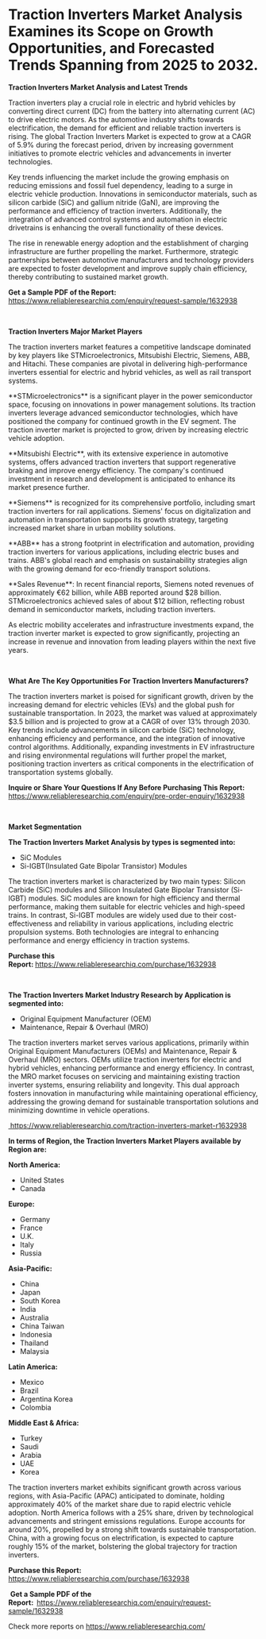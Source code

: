 <p><h1>Traction Inverters Market Analysis Examines its Scope on Growth Opportunities, and Forecasted Trends Spanning from 2025 to 2032.</h1></p><p><strong>Traction Inverters Market Analysis and Latest Trends</strong></p>
<p><p>Traction inverters play a crucial role in electric and hybrid vehicles by converting direct current (DC) from the battery into alternating current (AC) to drive electric motors. As the automotive industry shifts towards electrification, the demand for efficient and reliable traction inverters is rising. The global Traction Inverters Market is expected to grow at a CAGR of 5.9% during the forecast period, driven by increasing government initiatives to promote electric vehicles and advancements in inverter technologies.</p><p>Key trends influencing the market include the growing emphasis on reducing emissions and fossil fuel dependency, leading to a surge in electric vehicle production. Innovations in semiconductor materials, such as silicon carbide (SiC) and gallium nitride (GaN), are improving the performance and efficiency of traction inverters. Additionally, the integration of advanced control systems and automation in electric drivetrains is enhancing the overall functionality of these devices. </p><p>The rise in renewable energy adoption and the establishment of charging infrastructure are further propelling the market. Furthermore, strategic partnerships between automotive manufacturers and technology providers are expected to foster development and improve supply chain efficiency, thereby contributing to sustained market growth.</p></p>
<p><strong>Get a Sample PDF of the Report:&nbsp;</strong> <a href="https://www.reliableresearchiq.com/enquiry/request-sample/1632938?utm_campaign=2732&utm_medium=2&utm_source=Github&utm_content=ia&utm_term=30032025&utm_id=traction-inverters">https://www.reliableresearchiq.com/enquiry/request-sample/1632938</a></p>
<p>&nbsp;</p>
<p><strong>Traction Inverters Major Market Players</strong></p>
<p><p>The traction inverters market features a competitive landscape dominated by key players like STMicroelectronics, Mitsubishi Electric, Siemens, ABB, and Hitachi. These companies are pivotal in delivering high-performance inverters essential for electric and hybrid vehicles, as well as rail transport systems.</p><p>**STMicroelectronics** is a significant player in the power semiconductor space, focusing on innovations in power management solutions. Its traction inverters leverage advanced semiconductor technologies, which have positioned the company for continued growth in the EV segment. The traction inverter market is projected to grow, driven by increasing electric vehicle adoption.</p><p>**Mitsubishi Electric**, with its extensive experience in automotive systems, offers advanced traction inverters that support regenerative braking and improve energy efficiency. The company's continued investment in research and development is anticipated to enhance its market presence further.</p><p>**Siemens** is recognized for its comprehensive portfolio, including smart traction inverters for rail applications. Siemens' focus on digitalization and automation in transportation supports its growth strategy, targeting increased market share in urban mobility solutions.</p><p>**ABB** has a strong footprint in electrification and automation, providing traction inverters for various applications, including electric buses and trains. ABB's global reach and emphasis on sustainability strategies align with the growing demand for eco-friendly transport solutions.</p><p>**Sales Revenue**: In recent financial reports, Siemens noted revenues of approximately €62 billion, while ABB reported around $28 billion. STMicroelectronics achieved sales of about $12 billion, reflecting robust demand in semiconductor markets, including traction inverters.</p><p>As electric mobility accelerates and infrastructure investments expand, the traction inverter market is expected to grow significantly, projecting an increase in revenue and innovation from leading players within the next five years.</p></p>
<p>&nbsp;</p>
<p><strong>What Are The Key Opportunities For Traction Inverters Manufacturers?</strong></p>
<p><p>The traction inverters market is poised for significant growth, driven by the increasing demand for electric vehicles (EVs) and the global push for sustainable transportation. In 2023, the market was valued at approximately $3.5 billion and is projected to grow at a CAGR of over 13% through 2030. Key trends include advancements in silicon carbide (SiC) technology, enhancing efficiency and performance, and the integration of innovative control algorithms. Additionally, expanding investments in EV infrastructure and rising environmental regulations will further propel the market, positioning traction inverters as critical components in the electrification of transportation systems globally.</p></p>
<p><strong>Inquire or Share Your Questions If Any Before Purchasing This Report:</strong> <a href="https://www.reliableresearchiq.com/enquiry/pre-order-enquiry/1632938?utm_campaign=2732&utm_medium=2&utm_source=Github&utm_content=ia&utm_term=30032025&utm_id=traction-inverters">https://www.reliableresearchiq.com/enquiry/pre-order-enquiry/1632938</a></p>
<p>&nbsp;</p>
<p><strong>Market Segmentation</strong></p>
<p><strong>The Traction Inverters Market Analysis by types is segmented into:</strong></p>
<p><ul><li>SiC Modules</li><li>Si-IGBT(Insulated Gate Bipolar Transistor) Modules</li></ul></p>
<p><p>The traction inverters market is characterized by two main types: Silicon Carbide (SiC) modules and Silicon Insulated Gate Bipolar Transistor (Si-IGBT) modules. SiC modules are known for high efficiency and thermal performance, making them suitable for electric vehicles and high-speed trains. In contrast, Si-IGBT modules are widely used due to their cost-effectiveness and reliability in various applications, including electric propulsion systems. Both technologies are integral to enhancing performance and energy efficiency in traction systems.</p></p>
<p><strong>Purchase this Report:&nbsp;</strong><a href="https://www.reliableresearchiq.com/purchase/1632938?utm_campaign=2732&utm_medium=2&utm_source=Github&utm_content=ia&utm_term=30032025&utm_id=traction-inverters">https://www.reliableresearchiq.com/purchase/1632938</a></p>
<p>&nbsp;</p>
<p><strong>The Traction Inverters Market Industry Research by Application is segmented into:</strong></p>
<p><ul><li>Original Equipment Manufacturer (OEM)</li><li>Maintenance, Repair & Overhaul (MRO)</li></ul></p>
<p><p>The traction inverters market serves various applications, primarily within Original Equipment Manufacturers (OEMs) and Maintenance, Repair & Overhaul (MRO) sectors. OEMs utilize traction inverters for electric and hybrid vehicles, enhancing performance and energy efficiency. In contrast, the MRO market focuses on servicing and maintaining existing traction inverter systems, ensuring reliability and longevity. This dual approach fosters innovation in manufacturing while maintaining operational efficiency, addressing the growing demand for sustainable transportation solutions and minimizing downtime in vehicle operations.</p></p>
<p><a href="https://www.reliableresearchiq.com/traction-inverters-market-r1632938?utm_campaign=2732&utm_medium=2&utm_source=Github&utm_content=ia&utm_term=30032025&utm_id=traction-inverters">&nbsp;https://www.reliableresearchiq.com/traction-inverters-market-r1632938</a></p>
<p><strong>In terms of Region, the Traction Inverters Market Players available by Region are:</strong></p>
<p>
    <p> <strong> North America: </strong>
        <ul>
            <li>United States</li>
            <li>Canada</li>
        </ul>
        </p> 
    <p> <strong> Europe: </strong>
        <ul>
            <li>Germany</li>
            <li>France</li>
            <li>U.K.</li>
            <li>Italy</li>
            <li>Russia</li>
        </ul>
        </p> 
    <p> <strong> Asia-Pacific: </strong>
        <ul>
            <li>China</li>
            <li>Japan</li>
            <li>South Korea</li>
            <li>India</li>
            <li>Australia</li>
            <li>China Taiwan</li>
            <li>Indonesia</li>
            <li>Thailand</li>
            <li>Malaysia</li>
        </ul>
        </p> 
    <p> <strong> Latin America: </strong>
        <ul>
            <li>Mexico</li>
            <li>Brazil</li>
            <li>Argentina Korea</li>
            <li>Colombia</li>
        </ul>
        </p> 
    <p> <strong> Middle East & Africa: </strong>
        <ul>
            <li>Turkey</li>
            <li>Saudi</li>
            <li>Arabia</li>
            <li>UAE</li>
            <li>Korea</li>
        </ul>
    </p>
    </p>
<p><p>The traction inverters market exhibits significant growth across various regions, with Asia-Pacific (APAC) anticipated to dominate, holding approximately 40% of the market share due to rapid electric vehicle adoption. North America follows with a 25% share, driven by technological advancements and stringent emissions regulations. Europe accounts for around 20%, propelled by a strong shift towards sustainable transportation. China, with a growing focus on electrification, is expected to capture roughly 15% of the market, bolstering the global trajectory for traction inverters.</p></p>
<p><strong>Purchase this Report: </strong><a href="https://www.reliableresearchiq.com/purchase/1632938?utm_campaign=2732&utm_medium=2&utm_source=Github&utm_content=ia&utm_term=30032025&utm_id=traction-inverters">https://www.reliableresearchiq.com/purchase/1632938</a></p>
<p>&nbsp;<strong>Get a Sample PDF of the Report:&nbsp;&nbsp;</strong><a href="https://www.reliableresearchiq.com/enquiry/request-sample/1632938?utm_campaign=2732&utm_medium=2&utm_source=Github&utm_content=ia&utm_term=30032025&utm_id=traction-inverters">https://www.reliableresearchiq.com/enquiry/request-sample/1632938</a></p>
<p><strong></strong></p>
<p>Check more reports on <a href="https://www.reliableresearchiq.com/?utm_campaign=2732&utm_medium=2&utm_source=Github&utm_content=ia&utm_term=30032025&utm_id=traction-inverters">https://www.reliableresearchiq.com/</a></p>